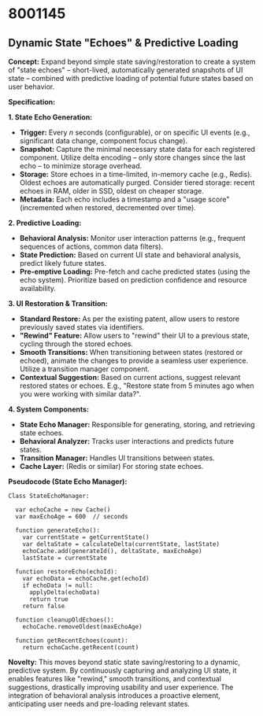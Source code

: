 # 8001145

## Dynamic State "Echoes" & Predictive Loading

**Concept:** Expand beyond simple state saving/restoration to create a system of "state echoes" – short-lived, automatically generated snapshots of UI state – combined with predictive loading of potential future states based on user behavior.

**Specification:**

**1. State Echo Generation:**

*   **Trigger:** Every *n* seconds (configurable), or on specific UI events (e.g., significant data change, component focus change).
*   **Snapshot:** Capture the minimal necessary state data for each registered component. Utilize delta encoding – only store changes since the last echo – to minimize storage overhead.
*   **Storage:** Store echoes in a time-limited, in-memory cache (e.g., Redis). Oldest echoes are automatically purged.  Consider tiered storage: recent echoes in RAM, older in SSD, oldest on cheaper storage.
*   **Metadata:** Each echo includes a timestamp and a "usage score" (incremented when restored, decremented over time).

**2. Predictive Loading:**

*   **Behavioral Analysis:**  Monitor user interaction patterns (e.g., frequent sequences of actions, common data filters).
*   **State Prediction:**  Based on current UI state and behavioral analysis, predict likely future states.
*   **Pre-emptive Loading:** Pre-fetch and cache predicted states (using the echo system).  Prioritize based on prediction confidence and resource availability.

**3. UI Restoration & Transition:**

*   **Standard Restore:**  As per the existing patent, allow users to restore previously saved states via identifiers.
*   **"Rewind" Feature:** Allow users to "rewind" their UI to a previous state, cycling through the stored echoes.
*   **Smooth Transitions:** When transitioning between states (restored or echoed), animate the changes to provide a seamless user experience. Utilize a transition manager component.
*   **Contextual Suggestion:**  Based on current actions, suggest relevant restored states or echoes.  E.g., "Restore state from 5 minutes ago when you were working with similar data?".

**4. System Components:**

*   **State Echo Manager:** Responsible for generating, storing, and retrieving state echoes.
*   **Behavioral Analyzer:** Tracks user interactions and predicts future states.
*   **Transition Manager:** Handles UI transitions between states.
*   **Cache Layer:** (Redis or similar) For storing state echoes.

**Pseudocode (State Echo Manager):**

```
Class StateEchoManager:

  var echoCache = new Cache()
  var maxEchoAge = 600  // seconds

  function generateEcho():
    var currentState = getCurrentState()
    var deltaState = calculateDelta(currentState, lastState)
    echoCache.add(generateId(), deltaState, maxEchoAge)
    lastState = currentState

  function restoreEcho(echoId):
    var echoData = echoCache.get(echoId)
    if echoData != null:
      applyDelta(echoData)
      return true
    return false

  function cleanupOldEchoes():
    echoCache.removeOldest(maxEchoAge)

  function getRecentEchoes(count):
    return echoCache.getRecent(count)
```

**Novelty:** This moves beyond static state saving/restoring to a dynamic, predictive system. By continuously capturing and analyzing UI state, it enables features like "rewind," smooth transitions, and contextual suggestions, drastically improving usability and user experience. The integration of behavioral analysis introduces a proactive element, anticipating user needs and pre-loading relevant states.